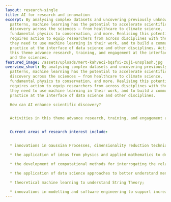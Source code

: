 ```yaml
---
layout: research-single
title: AI for research and innovation
excerpt: By analysing complex datasets and uncovering previously unknown
  patterns, machine learning has the potential to accelerate scientific
  discovery across the sciences – from healthcare to climate science,
  fundamental physics to conservation, and more. Realising this potential
  requires action to equip researchers from across disciplines with the skills
  they need to use machine learning in their work, and to build a community of
  practice at the interface of data science and other disciplines. Activities in
  this theme advance research, training, and engagement at the interface of AI
  and the sciences.
featured_image: /assets/uploads/mert-kahveci-bqsfx5-zuji-unsplash.jpg
overview_short: By analysing complex datasets and uncovering previously unknown
  patterns, machine learning has the potential to accelerate scientific
  discovery across the sciences – from healthcare to climate science,
  fundamental physics to conservation, and more. Realising this potential
  requires action to equip researchers from across disciplines with the skills
  they need to use machine learning in their work, and to build a community of
  practice at the interface of data science and other disciplines.

  How can AI enhance scientific discovery?


  Activities in this theme advance research, training, and engagement at the interface of AI and the sciences.


  Current areas of research interest include:


  * innovations in Gaussian Processes, dimensionality reduction techniques and their application to challenges in the life sciences;

  * the application of ideas from physics and applied mathematics to develop robust sampling methods;

  * the development of computational methods for interrogating the relationship between cellular morphology and genomics;

  * the application of data science approaches to better understand mental health conditions, including machine learning, network science and NLP;

  * theoretical machine learning to understand String Theory;

  * innovations in modelling and software engineering to support increased accuracy in climate predictions.
---
```


